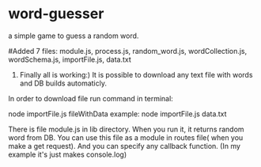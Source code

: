 # word-guesser
a simple game to guess a random word.

#Added 7 files:
module.js, process.js, random_word.js, wordCollection.js, wordSchema.js, importFile.js, data.txt
1. Finally all is working:)
It is possible to download any text file with words and DB builds automaticly.

In order to download file run command in terminal:

node importFile.js fileWithData
example: node importFile.js data.txt

There is file  module.js in lib directory. When you run it, it returns random word from DB.
You can use this file as a module in routes file( when you make a get request). And you can specify
any callback function. (In my example it's just makes console.log)
